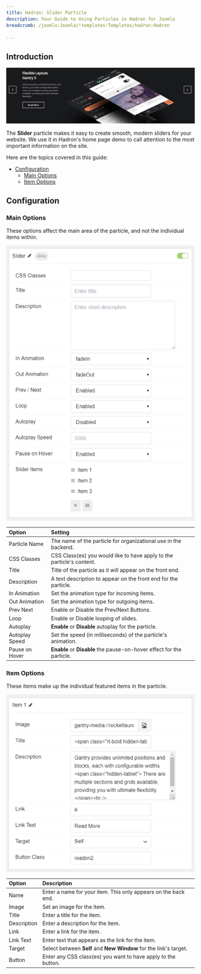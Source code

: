 ```yaml
---
title: Hadron: Slider Particle
description: Your Guide to Using Particles in Hadron for Joomla
breadcrumb: /joomla:Joomla/!templates:Templates/hadron:Hadron

---
```


## Introduction

![](assets/particle_slider1.png)

The **Slider** particle makes it easy to create smooth, modern sliders for your website. We use it in Hadron's home page demo to call attention to the most important information on the site.

Here are the topics covered in this guide:

* [Configuration](#configuration)
    - [Main Options](#main-options)
    - [Item Options](#item-options)

## Configuration

### Main Options

These options affect the main area of the particle, and not the individual items within.

![](assets/particle_slider2.png)

| Option          | Setting                                                               |
| :-----          | :-----                                                                |
| Particle Name   | The name of the particle for organizational use in the backend.       |
| CSS Classes     | CSS Class(es) you would like to have apply to the particle's content. |
| Title           | Title of the particle as it will appear on the front end.             |
| Description     | A text description to appear on the front end for the particle.       |
| In Animation    | Set the animation type for incoming items.                            |
| Out Animation   | Set the animation type for outgoing items.                            |
| Prev Next       | Enable or Disable the Prev/Next Buttons.                              |
| Loop            | Enable or Disable looping of slides.                                  |
| Autoplay        | **Enable** or **Disable** autoplay for the particle.                  |
| Autoplay Speed  | Set the speed (in milliseconds) of the particle's animation.          |
| Pause on Hover  | **Enable** or **Disable** the pause-on-hover effect for the particle. |

### Item Options

These items make up the individual featured items in the particle.

![](assets/particle_slider3.png)

| Option             | Description                                                       |
| :-----             | :-----                                                            |
| Name               | Enter a name for your item. This only appears on the back end.    |
| Image              | Set an image for the item.                                        |
| Title              | Enter a title for the item.                                       |
| Description        | Enter a description for the item.                                 |
| Link               | Enter a link for the item.                                        |
| Link Text          | Enter text that appears as the link for the item.                 |
| Target             | Select between **Self** and **New Window** for the link's target. |
| Button             | Enter any CSS class(es) you want to have apply to the button.     |
